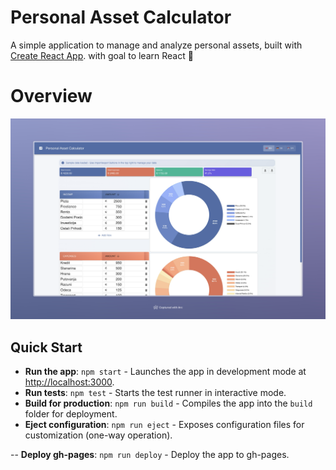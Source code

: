 # Personal Asset Calculator

A simple application to manage and analyze personal assets, built with [Create React App](https://github.com/facebook/create-react-app). with goal to learn React :rocket:

# Overview

![image](image.png)

## Quick Start

- **Run the app**: `npm start` - Launches the app in development mode at [http://localhost:3000](http://localhost:3000).
- **Run tests**: `npm test` - Starts the test runner in interactive mode.
- **Build for production**: `npm run build` - Compiles the app into the `build` folder for deployment.
- **Eject configuration**: `npm run eject` - Exposes configuration files for customization (one-way operation).

-- **Deploy gh-pages**: `npm run deploy` - Deploy the app to gh-pages.
